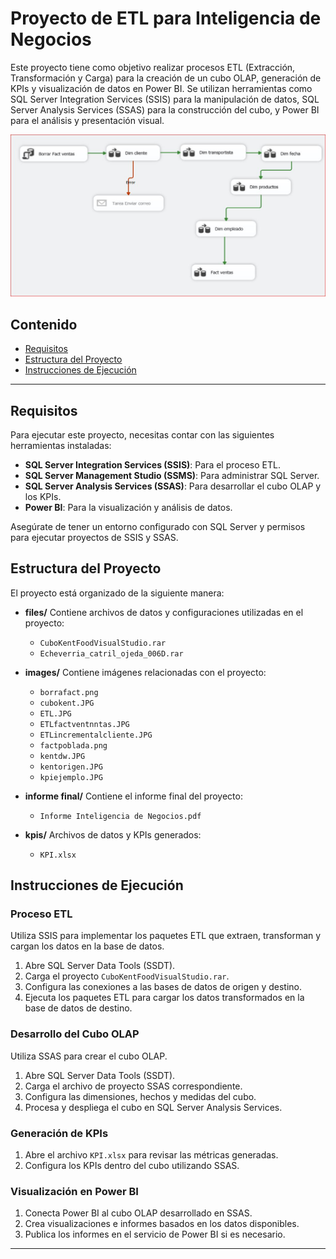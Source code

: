 # Proyecto de ETL para Inteligencia de Negocios

Este proyecto tiene como objetivo realizar procesos ETL (Extracción, Transformación y Carga) para la creación de un cubo OLAP, generación de KPIs y visualización de datos en Power BI. Se utilizan herramientas como SQL Server Integration Services (SSIS) para la manipulación de datos, SQL Server Analysis Services (SSAS) para la construcción del cubo, y Power BI para el análisis y presentación visual.

![](images/ETL.JPG)

## Contenido
- [Requisitos](#requisitos)
- [Estructura del Proyecto](#estructura-del-proyecto)
- [Instrucciones de Ejecución](#instrucciones-de-ejecución)

---

## Requisitos

Para ejecutar este proyecto, necesitas contar con las siguientes herramientas instaladas:

- **SQL Server Integration Services (SSIS)**: Para el proceso ETL.
- **SQL Server Management Studio (SSMS)**: Para administrar SQL Server.
- **SQL Server Analysis Services (SSAS)**: Para desarrollar el cubo OLAP y los KPIs.
- **Power BI**: Para la visualización y análisis de datos.

Asegúrate de tener un entorno configurado con SQL Server y permisos para ejecutar proyectos de SSIS y SSAS.

## Estructura del Proyecto

El proyecto está organizado de la siguiente manera:

- **files/**
  Contiene archivos de datos y configuraciones utilizadas en el proyecto:
  - `CuboKentFoodVisualStudio.rar`
  - `Echeverria_catril_ojeda_006D.rar`

- **images/**
  Contiene imágenes relacionadas con el proyecto:
  - `borrafact.png`
  - `cubokent.JPG`
  - `ETL.JPG`
  - `ETLfactventnntas.JPG`
  - `ETLincrementalcliente.JPG`
  - `factpoblada.png`
  - `kentdw.JPG`
  - `kentorigen.JPG`
  - `kpiejemplo.JPG`

- **informe final/**
  Contiene el informe final del proyecto:
  - `Informe Inteligencia de Negocios.pdf`

- **kpis/**
  Archivos de datos y KPIs generados:
  - `KPI.xlsx`

## Instrucciones de Ejecución

### Proceso ETL
Utiliza SSIS para implementar los paquetes ETL que extraen, transforman y cargan los datos en la base de datos.

1. Abre SQL Server Data Tools (SSDT).
2. Carga el proyecto `CuboKentFoodVisualStudio.rar`.
3. Configura las conexiones a las bases de datos de origen y destino.
4. Ejecuta los paquetes ETL para cargar los datos transformados en la base de datos de destino.

### Desarrollo del Cubo OLAP
Utiliza SSAS para crear el cubo OLAP.

1. Abre SQL Server Data Tools (SSDT).
2. Carga el archivo de proyecto SSAS correspondiente.
3. Configura las dimensiones, hechos y medidas del cubo.
4. Procesa y despliega el cubo en SQL Server Analysis Services.

### Generación de KPIs
1. Abre el archivo `KPI.xlsx` para revisar las métricas generadas.
2. Configura los KPIs dentro del cubo utilizando SSAS.

### Visualización en Power BI
1. Conecta Power BI al cubo OLAP desarrollado en SSAS.
2. Crea visualizaciones e informes basados en los datos disponibles.
3. Publica los informes en el servicio de Power BI si es necesario.

---
